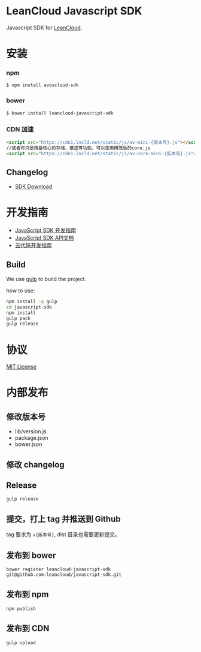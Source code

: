# LeanCloud Javascript SDK

Javascript SDK for [LeanCloud](http://leancloud.cn).

# 安装

### npm

```sh
$ npm install avoscloud-sdk
```
### bower

```sh
$ bower install leancloud-javascript-sdk
```

### CDN 加速

```html
<script src="https://cdn1.lncld.net/static/js/av-mini-{版本号}.js"></script>
//或者你只是用最核心的存储、推送等功能，可以使用精简版的core.js
<script src="https://cdn1.lncld.net/static/js/av-core-mini-{版本号}.js"></script>
```

## Changelog

* [SDK Download](https://leancloud.cn/docs/sdk_down.html)

# 开发指南

* [JavaScript SDK 开发指南](http://leancloud.cn/docs/js_guide.html)
* [JavaScript SDK API文档](http://leancloud.cn/docs/api/javascript/index.html)
* [云代码开发指南](http://leancloud.cn/docs/cloud_code_guide.html)


## Build

We use [gulp](http://gulpjs.com/) to build the project.

how to use:

```sh
npm install -g gulp 
cd javascript-sdk
npm install
gulp pack       
gulp release    
```

# 协议

[MIT License](http://opensource.org/licenses/MIT)

# 内部发布

## 修改版本号

* lib/version.js
* package.json
* bower.json

## 修改 changelog

## Release

```
gulp release
```

## 提交，打上 tag 并推送到 Github

tag 要求为 `v{版本号}`, dist 目录也需要更新提交。

## 发布到 bower 
```
bower register leancloud-javascript-sdk git@github.com:leancloud/javascript-sdk.git
```

## 发布到 npm

```
npm publish
```

## 发布到 CDN

```
gulp upload
```

